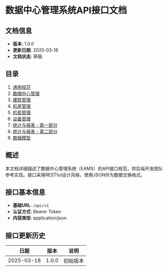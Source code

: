 # 数据中心管理系统API接口文档

## 文档信息

- **版本**: 1.0.0
- **更新日期**: 2025-03-18
- **文档状态**: 草稿

## 目录

1. [通用规范](./common.md)
2. [数据中心管理](./datacenter.md)
3. [建筑管理](./building.md)
4. [机房管理](./room.md)
5. [机柜管理](./cabinet.md)
6. [设备管理](./device.md)
7. [统计与报表 - 第一部分](./statistics.md)
8. [统计与报表 - 第二部分](./statistics_part2.md)
9. [数据模型](./models.md)

## 概述

本文档详细描述了数据中心管理系统（EAMS）的API接口规范，供后端开发团队参考实现。接口采用RESTful设计风格，使用JSON作为数据交换格式。

## 接口基本信息

- **基础URL**: `/api/v1`
- **认证方式**: Bearer Token
- **内容类型**: application/json

## 接口更新历史

| 日期 | 版本 | 说明 |
|---|---|---|
| 2025-03-18 | 1.0.0 | 初始版本 |
